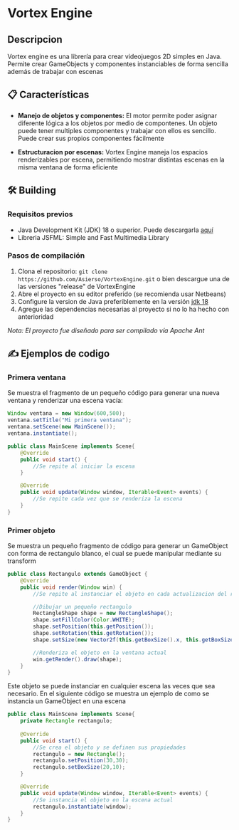 # Vortex Engine
## Descripcion
Vortex engine es una librería para crear videojuegos 2D simples en Java. Permite crear GameObjects y componentes instanciables de forma sencilla además de trabajar con escenas


## 📋 Características
- **Manejo de objetos y componentes:** El motor permite poder asignar diferente lógica a los objetos por medio de compontenes. Un objeto puede tener multiples componentes y trabajar con ellos es sencillo. Puede crear sus propios componentes fácilmente

- **Estructuracion por escenas:** Vortex Engine maneja los espacios renderizables por escena, permitiendo mostrar distintas escenas en la misma ventana de forma eficiente

## 🛠️ Building 

### Requisitos previos
- Java Development Kit (JDK) 18 o superior. Puede descargarla [aquí](https://www.oracle.com/java/technologies/javase/jdk18-archive-downloads.html)
- Libreria JSFML: Simple and Fast Multimedia Library

### Pasos de compilación
1. Clona el repositorio: `git clone https://github.com/Asierso/VortexEngine.git` o bien descargue una de las versiones "release" de VortexEngine
2. Abre el proyecto en su editor preferido (se recomienda usar Netbeans)
3. Configure la version de Java preferiblemente en la versión [jdk 18](https://www.oracle.com/java/technologies/javase/jdk18-archive-downloads.html)
4. Agregue las dependencias necesarias al proyecto si no lo ha hecho con anterioridad

*Nota: El proyecto fue diseñado para ser compilado vía Apache Ant*

## ✍️ Ejemplos de codigo

### Primera ventana
Se muestra el fragmento de un pequeño código para generar una nueva ventana y renderizar una escena vacía:
```java
Window ventana = new Window(600,500);
ventana.setTitle("Mi primera ventana");
ventana.setScene(new MainScene());
ventana.instantiate();
```

```java
public class MainScene implements Scene{
    @Override
    public void start() {
        //Se repite al iniciar la escena
    }

    @Override
    public void update(Window window, Iterable<Event> events) {
        //Se repite cada vez que se renderiza la escena
    }
}
```

### Primer objeto
Se muestra un pequeño fragmento de código para generar un GameObject con forma de rectangulo blanco, el cual se puede manipular mediante su transform

```java
public class Rectangulo extends GameObject {
    @Override
    public void render(Window win) { 
        //Se repite al instanciar el objeto en cada actualizacion del render

        //Dibujar un pequeño rectangulo
        RectangleShape shape = new RectangleShape();
        shape.setFillColor(Color.WHITE);
        shape.setPosition(this.getPosition());
        shape.setRotation(this.getRotation());
        shape.setSize(new Vector2f(this.getBoxSize().x, this.getBoxSize().y));

        //Renderiza el objeto en la ventana actual
        win.getRender().draw(shape);
    }
}
```

Este objeto se puede instanciar en cualquier escena las veces que sea necesario. En el siguiente código se muestra un ejemplo de como se instancia un GameObject en una escena

```java
public class MainScene implements Scene{
    private Rectangle rectangulo;
    
    @Override
    public void start() {
        //Se crea el objeto y se definen sus propiedades
        rectangulo = new Rectangle();
        rectangulo.setPosition(30,30);
        rectangulo.setBoxSize(20,10);
    }

    @Override
    public void update(Window window, Iterable<Event> events) {
        //Se instancia el objeto en la escena actual
        rectangulo.instantiate(window);
    }
}
```